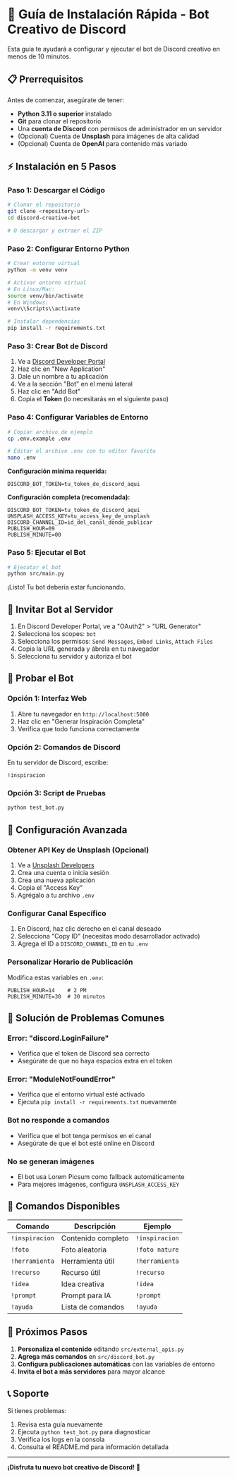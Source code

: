 # 🚀 Guía de Instalación Rápida - Bot Creativo de Discord

Esta guía te ayudará a configurar y ejecutar el bot de Discord creativo en menos de 10 minutos.

## 📋 Prerrequisitos

Antes de comenzar, asegúrate de tener:

- **Python 3.11 o superior** instalado
- **Git** para clonar el repositorio
- Una **cuenta de Discord** con permisos de administrador en un servidor
- (Opcional) Cuenta de **Unsplash** para imágenes de alta calidad
- (Opcional) Cuenta de **OpenAI** para contenido más variado

## ⚡ Instalación en 5 Pasos

### Paso 1: Descargar el Código

```bash
# Clonar el repositorio
git clone <repository-url>
cd discord-creative-bot

# O descargar y extraer el ZIP
```

### Paso 2: Configurar Entorno Python

```bash
# Crear entorno virtual
python -m venv venv

# Activar entorno virtual
# En Linux/Mac:
source venv/bin/activate
# En Windows:
venv\\Scripts\\activate

# Instalar dependencias
pip install -r requirements.txt
```

### Paso 3: Crear Bot de Discord

1. Ve a [Discord Developer Portal](https://discord.com/developers/applications)
2. Haz clic en "New Application"
3. Dale un nombre a tu aplicación
4. Ve a la sección "Bot" en el menú lateral
5. Haz clic en "Add Bot"
6. Copia el **Token** (lo necesitarás en el siguiente paso)

### Paso 4: Configurar Variables de Entorno

```bash
# Copiar archivo de ejemplo
cp .env.example .env

# Editar el archivo .env con tu editor favorito
nano .env
```

**Configuración mínima requerida:**
```env
DISCORD_BOT_TOKEN=tu_token_de_discord_aqui
```

**Configuración completa (recomendada):**
```env
DISCORD_BOT_TOKEN=tu_token_de_discord_aqui
UNSPLASH_ACCESS_KEY=tu_access_key_de_unsplash
DISCORD_CHANNEL_ID=id_del_canal_donde_publicar
PUBLISH_HOUR=09
PUBLISH_MINUTE=00
```

### Paso 5: Ejecutar el Bot

```bash
# Ejecutar el bot
python src/main.py
```

¡Listo! Tu bot debería estar funcionando.

## 🔗 Invitar Bot al Servidor

1. En Discord Developer Portal, ve a "OAuth2" > "URL Generator"
2. Selecciona los scopes: `bot`
3. Selecciona los permisos: `Send Messages`, `Embed Links`, `Attach Files`
4. Copia la URL generada y ábrela en tu navegador
5. Selecciona tu servidor y autoriza el bot

## 🧪 Probar el Bot

### Opción 1: Interfaz Web
1. Abre tu navegador en `http://localhost:5000`
2. Haz clic en "Generar Inspiración Completa"
3. Verifica que todo funciona correctamente

### Opción 2: Comandos de Discord
En tu servidor de Discord, escribe:
```
!inspiracion
```

### Opción 3: Script de Pruebas
```bash
python test_bot.py
```

## 🔧 Configuración Avanzada

### Obtener API Key de Unsplash (Opcional)

1. Ve a [Unsplash Developers](https://unsplash.com/developers)
2. Crea una cuenta o inicia sesión
3. Crea una nueva aplicación
4. Copia el "Access Key"
5. Agrégalo a tu archivo `.env`

### Configurar Canal Específico

1. En Discord, haz clic derecho en el canal deseado
2. Selecciona "Copy ID" (necesitas modo desarrollador activado)
3. Agrega el ID a `DISCORD_CHANNEL_ID` en tu `.env`

### Personalizar Horario de Publicación

Modifica estas variables en `.env`:
```env
PUBLISH_HOUR=14    # 2 PM
PUBLISH_MINUTE=30  # 30 minutos
```

## 🚨 Solución de Problemas Comunes

### Error: "discord.LoginFailure"
- Verifica que el token de Discord sea correcto
- Asegúrate de que no haya espacios extra en el token

### Error: "ModuleNotFoundError"
- Verifica que el entorno virtual esté activado
- Ejecuta `pip install -r requirements.txt` nuevamente

### Bot no responde a comandos
- Verifica que el bot tenga permisos en el canal
- Asegúrate de que el bot esté online en Discord

### No se generan imágenes
- El bot usa Lorem Picsum como fallback automáticamente
- Para mejores imágenes, configura `UNSPLASH_ACCESS_KEY`

## 📱 Comandos Disponibles

| Comando | Descripción | Ejemplo |
|---------|-------------|---------|
| `!inspiracion` | Contenido completo | `!inspiracion` |
| `!foto` | Foto aleatoria | `!foto nature` |
| `!herramienta` | Herramienta útil | `!herramienta` |
| `!recurso` | Recurso útil | `!recurso` |
| `!idea` | Idea creativa | `!idea` |
| `!prompt` | Prompt para IA | `!prompt` |
| `!ayuda` | Lista de comandos | `!ayuda` |

## 🎯 Próximos Pasos

1. **Personaliza el contenido** editando `src/external_apis.py`
2. **Agrega más comandos** en `src/discord_bot.py`
3. **Configura publicaciones automáticas** con las variables de entorno
4. **Invita el bot a más servidores** para mayor alcance

## 📞 Soporte

Si tienes problemas:

1. Revisa esta guía nuevamente
2. Ejecuta `python test_bot.py` para diagnosticar
3. Verifica los logs en la consola
4. Consulta el README.md para información detallada

---

**¡Disfruta tu nuevo bot creativo de Discord! 🎉**

